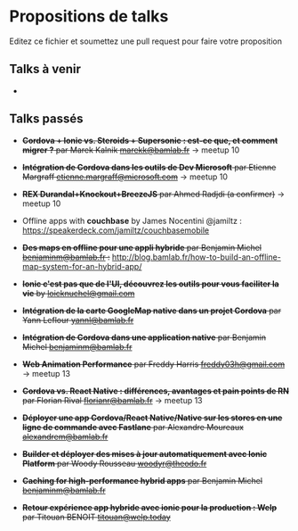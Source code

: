 # Propositions de talks

Editez ce fichier et soumettez une pull request pour faire votre proposition

## Talks à venir

 - 
 
## Talks passés 

 - ~~**Cordova + Ionic vs. Steroids + Supersonic : est-ce que, et comment migrer ?** par Marek Kalnik <marekk@bamlab.fr>~~ -> meetup 10

 - ~~**Intégration de Cordova dans les outils de Dev Microsoft** par Etienne Margraff <etienne.margraff@microsoft.com>~~ -> meetup 10

 - ~~**REX Durandal+Knockout+BreezeJS** par Ahmed Radjdi (a confirmer)~~ -> meetup 10

 - Offline apps with **couchbase** by James Nocentini @jamiltz : https://speakerdeck.com/jamiltz/couchbasemobile


 - ~~**Des maps en offline pour une appli hybride** par Benjamin Michel <benjaminm@bamlab.fr> :~~ http://blog.bamlab.fr/how-to-build-an-offline-map-system-for-an-hybrid-app/

 - ~~**Ionic c'est pas que de l'UI, découvrez les outils pour vous faciliter la vie** by loicknuchel@gmail.com~~

- ~~**Intégration de la carte GoogleMap native dans un projet Cordova** par Yann Leflour <yannl@bamlab.fr>~~

- ~~**Intégration de Cordova dans une application native** par Benjamin Michel <benjaminm@bamlab.fr>~~

- ~~**Web Animation Performance** par Freddy Harris <freddy03h@gmail.com>~~ -> meetup 13

- ~~**Cordova vs. React Native : différences, avantages et pain points de RN** par Florian Rival <florianr@bamlab.fr>~~ -> meetup 13

- ~~**Déployer une app Cordova/React Native/Native sur les stores en une ligne de commande avec Fastlane** par Alexandre Moureaux <alexandrem@bamlab.fr>~~

- ~~**Builder et déployer des mises à jour automatiquement avec Ionic Platform** par Woody Rousseau <woodyr@theodo.fr>~~

- ~~**Caching for high-performance hybrid apps** par Benjamin Michel <benjaminm@bamlab.fr>~~

- ~~**Retour expérience app hybride avec ionic pour la production : Welp** par Titouan BENOIT <titouan@welp.today>~~
